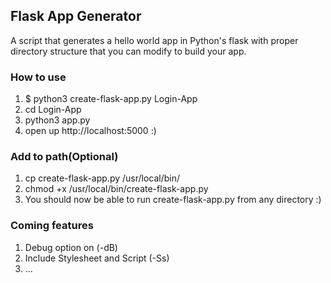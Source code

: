 ## Flask App Generator

A script that generates a hello world app in Python's flask with proper directory structure that you can modify to build your app.

### How to use
1. $ python3 create-flask-app.py Login-App
2. cd Login-App
3. python3 app.py
4. open up http://localhost:5000 :)

### Add to path(Optional)
1. cp create-flask-app.py /usr/local/bin/
2. chmod +x /usr/local/bin/create-flask-app.py
3. You should now be able to run create-flask-app.py from any directory :)

### Coming features
1. Debug option on (-dB)
2. Include Stylesheet and Script (-Ss)
3. ...
